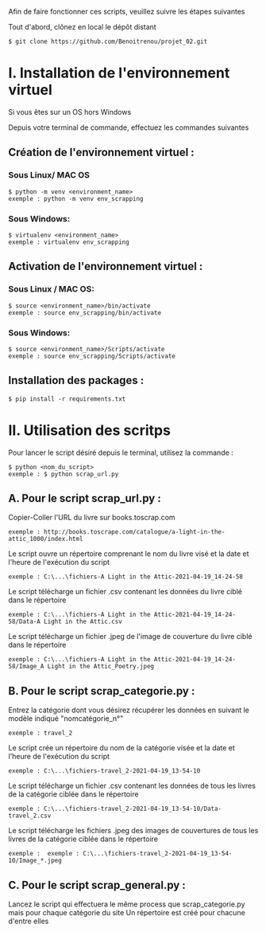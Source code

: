 Afin de faire fonctionner ces scripts, veuillez suivre les étapes suivantes

Tout d'abord, clônez en local le dépôt distant

    $ git clone https://github.com/Benoitrenou/projet_02.git    

# I. Installation de l'environnement virtuel 

Si vous êtes sur un OS hors Windows 

Depuis votre terminal de commande, effectuez les commandes suivantes 

## Création de l'environnement virtuel : 

### Sous Linux/ MAC OS

    $ python -m venv <environment_name>
    exemple : python -m venv env_scrapping 
    
### Sous Windows:
    
    $ virtualenv <environment_name>
    exemple : virtualenv env_scrapping 
    
## Activation de l'environnement virtuel : 

### Sous Linux / MAC OS:

    $ source <environment_name>/bin/activate
    exemple : source env_scrapping/bin/activate
   
### Sous Windows:

    $ source <environment_name>/Scripts/activate
    exemple : source env_scrapping/Scripts/activate
    
## Installation des packages : 

    $ pip install -r requirements.txt
    
# II. Utilisation des scritps 

Pour lancer le script désiré depuis le terminal, utilisez la commande : 

    $ python <nom_du_script>
    exemple : $ python scrap_url.py

## A. Pour le script scrap_url.py : 

Copier-Coller l'URL du livre sur books.toscrap.com

    exemple : http://books.toscrape.com/catalogue/a-light-in-the-attic_1000/index.html
    
Le script ouvre un répertoire comprenant le nom du livre visé et la date et l'heure de l'exécution du script

    exemple : C:\...\fichiers-A Light in the Attic-2021-04-19_14-24-58
    
Le script télécharge un fichier .csv contenant les données du livre ciblé dans le répertoire

    exemple : C:\...\fichiers-A Light in the Attic-2021-04-19_14-24-58/Data-A Light in the Attic.csv
    
Le script télécharge un fichier .jpeg de l'image de couverture du livre ciblé dans le répertoire

    exemple : C:\...\fichiers-A Light in the Attic-2021-04-19_14-24-58/Image_A Light in the Attic_Poetry.jpeg

## B. Pour le script scrap_categorie.py : 

Entrez la catégorie dont vous désirez récupérer les données en suivant le modèle indiqué "nomcatégorie_n°"

    exemple : travel_2
    
Le script crée un répertoire du nom de la catégorie visée et la date et l'heure de l'exécution du script

    exemple : C:\...\fichiers-travel_2-2021-04-19_13-54-10
    
Le script télécharge un fichier .csv contenant les données de tous les livres de la catégorie ciblée dans le répertoire

    exemple : C:\...\fichiers-travel_2-2021-04-19_13-54-10/Data-travel_2.csv
    
Le script télécharge les fichiers .jpeg des images de couvertures de tous les livres de la catégorie ciblée  dans le répertoire

    exemple :  exemple : C:\...\fichiers-travel_2-2021-04-19_13-54-10/Image_*.jpeg
    
## C. Pour le script scrap_general.py : 

Lancez le script qui effectuera le même process que scrap_categorie.py mais pour chaque catégorie du site 
Un répertoire est créé pour chacune d'entre elles 
